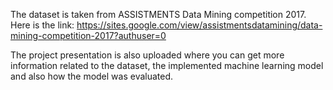 
The dataset is taken from ASSISTMENTS Data Mining competition 2017. Here is the link: https://sites.google.com/view/assistmentsdatamining/data-mining-competition-2017?authuser=0

The project presentation is also uploaded where you can get more information related to the dataset, the implemented machine learning model and also how the model was evaluated. 
